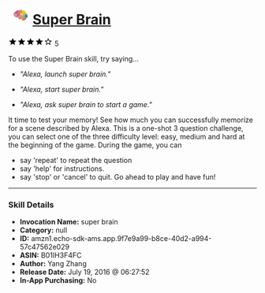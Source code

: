# &nbsp;<img src="skill_icon" alt="Super Brain icon" width="36"> [Super Brain](http://alexa.amazon.com/#skills/amzn1.echo-sdk-ams.app.9f7e9a99-b8ce-40d2-a994-57c47562e029)
![4 stars](../../images/ic_star_black_18dp_1x.png)![4 stars](../../images/ic_star_black_18dp_1x.png)![4 stars](../../images/ic_star_black_18dp_1x.png)![4 stars](../../images/ic_star_black_18dp_1x.png)![4 stars](../../images/ic_star_border_black_18dp_1x.png) 5

To use the Super Brain skill, try saying...

* *"Alexa, launch super brain."*

* *"Alexa, start super brain."*

* *"Alexa, ask super brain to start a game."*

It time to test your memory!  See how much you can successfully memorize for a scene described by Alexa. 
This is a one-shot 3 question challenge, you can select one of the three difficulty level: easy, medium and hard at the beginning of the game.
During the game, you can
- say 'repeat' to repeat the question
- say 'help' for instructions. 
- say 'stop' or 'cancel' to quit.
Go ahead to play and have fun!

***

### Skill Details

* **Invocation Name:** super brain
* **Category:** null
* **ID:** amzn1.echo-sdk-ams.app.9f7e9a99-b8ce-40d2-a994-57c47562e029
* **ASIN:** B01IH3F4FC
* **Author:** Yang Zhang
* **Release Date:** July 19, 2016 @ 06:27:52
* **In-App Purchasing:** No
